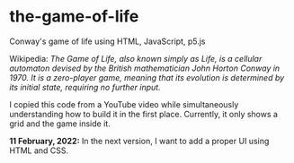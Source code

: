 # the-game-of-life
Conway's game of life using HTML, JavaScript, p5.js

Wikipedia: _The Game of Life, also known simply as Life, is a cellular automaton devised by the British mathematician John Horton Conway in 1970. It is a zero-player game, meaning that its evolution is determined by its initial state, requiring no further input._

I copied this code from a YouTube video while simultaneously understanding how to build it in the first place.
Currently, it only shows a grid and the game inside it.

**11 February, 2022:** In the next version, I want to add a proper UI using HTML and CSS.
